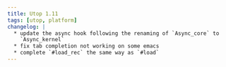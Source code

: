 ```yaml
---
title: Utop 1.11
tags: [utop, platform]
changelog: |
  * update the async hook following the renaming of `Async_core` to
    `Async_kernel`
  * fix tab completion not working on some emacs
  * complete `#load_rec` the same way as `#load`
---
```


